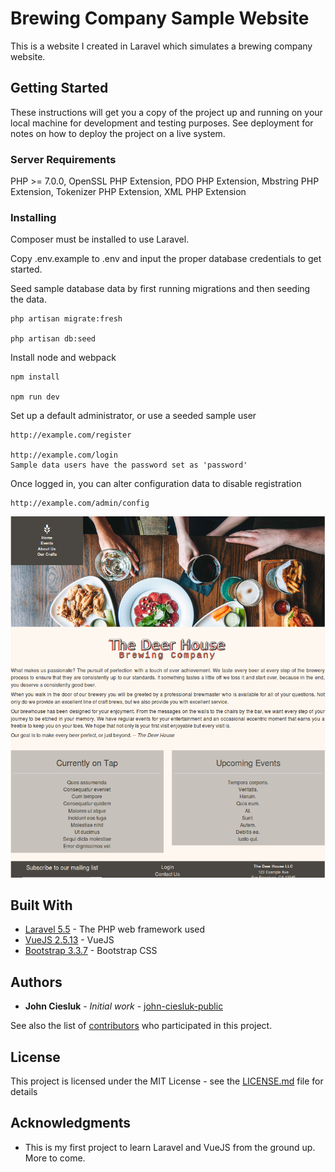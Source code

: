 # Brewing Company Sample Website

This is a website I created in Laravel which simulates a brewing company website.

## Getting Started

These instructions will get you a copy of the project up and running on your local machine for development and testing purposes. See deployment for notes on how to deploy the project on a live system.

### Server Requirements

PHP >= 7.0.0,
OpenSSL PHP Extension,
PDO PHP Extension,
Mbstring PHP Extension,
Tokenizer PHP Extension,
XML PHP Extension

### Installing

Composer must be installed to use Laravel.

Copy .env.example to .env and input the proper database credentials to get started.

Seed sample database data by first running migrations and then seeding the data.

```
php artisan migrate:fresh

php artisan db:seed
```

Install node and webpack

```
npm install

npm run dev
```

Set up a default administrator, or use a seeded sample user

```
http://example.com/register

http://example.com/login
Sample data users have the password set as 'password'
```

Once logged in, you can alter configuration data to disable registration

```
http://example.com/admin/config
```

![alt text](https://raw.githubusercontent.com/john-ciesluk-public/brewery/master/homepage.png)

## Built With

* [Laravel 5.5](https://www.laravel.com) - The PHP web framework used
* [VueJS 2.5.13](https:/vuejs.org/) - VueJS
* [Bootstrap 3.3.7](https://getbootstrap.com/docs/3.3/) - Bootstrap CSS

## Authors

* **John Ciesluk** - *Initial work* - [john-ciesluk-public](https://github.com/john-ciesluk-public)

See also the list of [contributors](https://github.com/john-ciesluk-public/brewery/contributors) who participated in this project.

## License

This project is licensed under the MIT License - see the [LICENSE.md](LICENSE.md) file for details

## Acknowledgments

* This is my first project to learn Laravel and VueJS from the ground up.  More to come.
